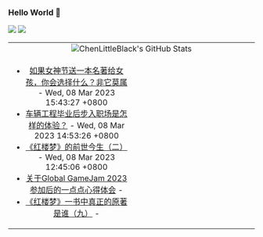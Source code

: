### Hello World 👋

[![](https://img.shields.io/badge/@ChenLittleBlack-1a6c81?style=flat&logo=java&logoColor=1a6c81&label=Java&colorA=ffffff)](https://www.java.com/)
[![](https://img.shields.io/badge/@ChenLittleBlack-41b883?style=flat&logo=vuedotjs&logoColor=41b883&label=Vue&colorA=ffffff)](https://cn.vuejs.org/)

<table>
<tr>
<td colspan="2" style="text-align: center;">
<img alt="ChenLittleBlack's GitHub Stats" src="https://github-readme-stats.vercel.app/api?username=ChenLittleBlack&show_icons=true&icon_color=CE1D2D&text_color=718096&bg_color=ffffff&hide_title=true" />
</td>
</tr>
<tr>
<td align="center" valign="middle">

<!-- START_SECTION:blog -->
* <a href='http://zhuanlan.zhihu.com/p/612287753?utm_campaign=rss&utm_medium=rss&utm_source=rss&utm_content=title' target='_blank'>如果女神节送一本名著给女孩，你会选择什么？非它莫属</a> - Wed, 08 Mar 2023 15:43:27 +0800
* <a href='http://www.zhihu.com/question/303364129/answer/2924379828?utm_campaign=rss&utm_medium=rss&utm_source=rss&utm_content=title' target='_blank'>车辆工程毕业后步入职场是怎样的体验？</a> - Wed, 08 Mar 2023 14:53:26 +0800
* <a href='http://zhuanlan.zhihu.com/p/567291607?utm_campaign=rss&utm_medium=rss&utm_source=rss&utm_content=title' target='_blank'>《红楼梦》的前世今生（二）</a> - Wed, 08 Mar 2023 12:45:06 +0800
* <a href='http://zhuanlan.zhihu.com/p/604196512?utm_campaign=rss&utm_medium=rss&utm_source=rss&utm_content=title' target='_blank'>关于Global GameJam 2023 参加后的一点点心得体会</a> - 
* <a href='http://zhuanlan.zhihu.com/p/509433402?utm_campaign=rss&utm_medium=rss&utm_source=rss&utm_content=title' target='_blank'>《红楼梦》一书中真正的原著是谁（九）</a> - 
<!-- END_SECTION:blog -->

</td>
<td valign="middle" width="50%">

<!-- START_SECTION:douban -->

<!-- END_SECTION:douban -->

</td>
</tr>
</table>
